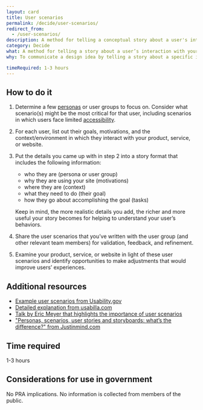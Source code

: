 ```yaml
---
layout: card
title: User scenarios
permalink: /decide/user-scenarios/
redirect_from:
  - /user-scenarios/
description: A method for telling a conceptual story about a user's interaction with your website, focusing on the what, how, and why.
category: Decide
what: A method for telling a story about a user’s interaction with your product, service, or website, focusing on the what, how, and why.
why: To communicate a design idea by telling a story about a specific interaction for a specific user. Through creating user scenarios, you’ll identify what the user’s motivations are for using your product, service, or website, as well as their expectations and goals. User scenarios help teams consider both how the same user’s needs might vary depending on their context and how a diverse group of users in the same scenario might have different needs. By constructing user scenarios, you can help the team answer questions about how accessible, inclusive, and adaptive your product, service, or website is.

timeRequired: 1-3 hours
---
```


## How to do it

1. Determine a few <a href="https://methods.18f.gov/decide/personas/" class="usa-link">personas</a> or user groups to focus on. Consider what scenario(s) might be the most critical for that user, including scenarios in which users face limited <a href="https://accessibility.18f.gov/" class="usa-link">accessibility</a>.
1. For each user, list out their goals, motivations, and the context/environment in which they interact with your product, service, or website.
1. Put the details you came up with in step 2 into a story format that includes the following information:
    * who they are (persona or user group)
    * why they are using your site (motivations)
    * where they are (context)
    * what they need to do (their goal)
    * how they go about accomplishing the goal (tasks)

    Keep in mind, the more realistic details you add, the richer and more useful your story becomes for helping to understand your user’s behaviors.

1. Share the user scenarios that you’ve written with the user group (and other relevant team members) for validation, feedback, and refinement.
1. Examine your product, service, or website in light of these user scenarios and identify opportunities to make adjustments that would improve users’ experiences.


<section class="method--section method--section--additional-resources" markdown="1">

## Additional resources

- <a href="https://www.usability.gov/how-to-and-tools/methods/scenarios.html" class="usa-link">Example user scenarios from Usability.gov</a>
-  <a href="https://usabilla.com/blog/how-user-scenarios-help-to-improve-your-ux/" class="usa-link">Detailed explanation from usabilla.com</a>
- <a href="https://aneventapart.com/news/post/compassionate-design-by-eric-meyeran-event-apart-video" class="usa-link">Talk by Eric Meyer that highlights the importance of user scenarios</a>
- <a href="https://www.justinmind.com/blog/user-personas-scenarios-user-stories-and-storyboards-whats-the-difference/" class="usa-link">"Personas, scenarios, user stories and storyboards: what’s the difference?" from Justinmind.com</a>

## Time required
1-3 hours

</section>

<section class="method--section method--section--government-considerations" markdown="1" >

## Considerations for use in government

No PRA implications. No information is collected from members of the public.
</section>

